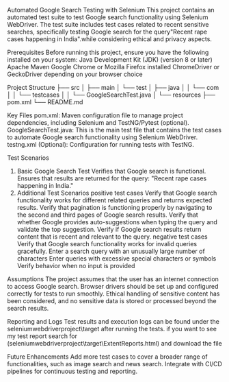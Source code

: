 Automated Google Search Testing with Selenium
This project contains an automated test suite to test Google search functionality using Selenium WebDriver. The test suite includes test cases related to recent 
sensitive searches, specifically testing Google search for the query"Recent rape cases happening in India".while considering ethical and privacy aspects.

Prerequisites
Before running this project, ensure you have the following installed on your system:
Java Development Kit (JDK) (version 8 or later)
Apache Maven
Google Chrome or Mozilla Firefox installed
ChromeDriver or GeckoDriver depending on your browser choice

Project Structure
├── src
│   ├── main
│   └── test
│       ├── java
│       │   └── com
│       │       └── testcases
│       │           └── GoogleSearchTest.java
│       └── resources
├── pom.xml
└── README.md

Key Files
pom.xml: Maven configuration file to manage project dependencies, including Selenium and TestNG/Pytest (optional).
GoogleSearchTest.java: This is the main test file that contains the test cases to automate Google search functionality using Selenium WebDriver.
testng.xml (Optional): Configuration for running tests with TestNG.

Test Scenarios
1. Basic Google Search Test
Verifies that Google search is functional.
Ensures that results are returned for the query: "Recent rape cases happening in India."
2. Additional Test Scenarios
positive test cases
Verify that Google search functionality works for different related queries and returns expected results.
Verify that pagination is functioning properly by navigating to the second and third pages of Google search results.
Verify that whether Google provides auto-suggestions when typing the query and validate the top suggestion.
Verify if Google search results return content that is recent and relevant to the query.
negative test cases
Verify that Google search functionality works for invalid queries gracefully.
Enter a search query with an unusually large number of characters
Enter queries with excessive special characters or symbols 
Verify behavior when no input is provided

Assumptions
The project assumes that the user has an internet connection to access Google search.
Browser drivers should be set up and configured correctly for tests to run smoothly.
Ethical handling of sensitive content has been considered, and no sensitive data is stored or processed beyond the search results.

Reporting and Logs
Test results and execution logs can be found under the seleniumwebdriverproject\target after running the tests.
if you want to see my test report search for (seleniumwebdriverproject\target\ExtentReports.html) and download the file

Future Enhancements
Add more test cases to cover a broader range of functionalities, such as image search and news search.
Integrate with CI/CD pipelines for continuous testing and reporting.

